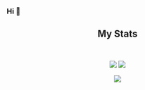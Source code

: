 ### Hi 👋

<h2 align="center">My Stats</h2>
<br>
<p align = "center">
  <img src = "https://github-readme-stats.vercel.app/api?username=AlphaBaqpla&show_icons=true&theme=tokyonight&line_height=27">
  <img src = "https://github-readme-stats.vercel.app/api/top-langs/?username=AlphaBaqpla&langs_count=3&theme=tokyonight">
</p>
<p align = "center">
 <img  src="https://github-readme-streak-stats.herokuapp.com/?user=AlphaBaqpla&theme=tokyonight&show_icons=true&layout=compact"/>
</p>
